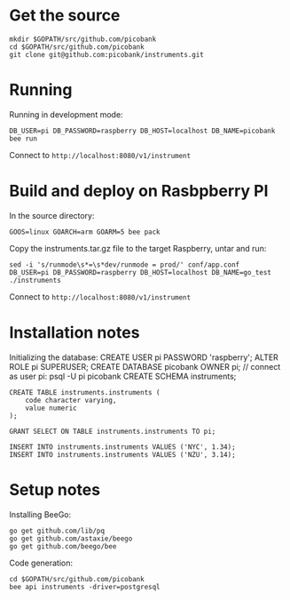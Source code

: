 # Get the source

    mkdir $GOPATH/src/github.com/picobank
    cd $GOPATH/src/github.com/picobank
    git clone git@github.com:picobank/instruments.git

# Running

Running in development mode:

    DB_USER=pi DB_PASSWORD=raspberry DB_HOST=localhost DB_NAME=picobank bee run

Connect to `http://localhost:8080/v1/instrument`

# Build and deploy on Rasbpberry PI

In the source directory:

    GOOS=linux GOARCH=arm GOARM=5 bee pack

Copy the instruments.tar.gz file to the target Raspberry, untar and run:

    sed -i 's/runmode\s*=\s*dev/runmode = prod/' conf/app.conf
    DB_USER=pi DB_PASSWORD=raspberry DB_HOST=localhost DB_NAME=go_test ./instruments

Connect to `http://localhost:8080/v1/instrument`

# Installation notes

Initializing the database:
    CREATE USER pi PASSWORD 'raspberry';
    ALTER ROLE pi SUPERUSER;
    CREATE DATABASE picobank OWNER pi;
    // connect as user pi: psql -U pi picobank
    CREATE SCHEMA instruments;

    CREATE TABLE instruments.instruments (
        code character varying,
        value numeric
    );

    GRANT SELECT ON TABLE instruments.instruments TO pi;

    INSERT INTO instruments.instruments VALUES ('NYC', 1.34);
    INSERT INTO instruments.instruments VALUES ('NZU', 3.14);

# Setup notes

Installing BeeGo:

    go get github.com/lib/pq
    go get github.com/astaxie/beego
    go get github.com/beego/bee

Code generation:

    cd $GOPATH/src/github.com/picobank
    bee api instruments -driver=postgresql

